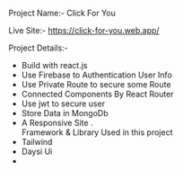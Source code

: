 Project Name:- Click For You

Live Site:- https://click-for-you.web.app/

Project Details:-
- Build with react.js
- Use Firebase to Authentication User Info
- Use Private Route to secure some Route
- Connected Components By React Router
- Use jwt to secure user
- Store Data in MongoDb
- A Responsive Site .\
Framework & Library Used in this project
- Tailwind
- Daysi Ui
- 
